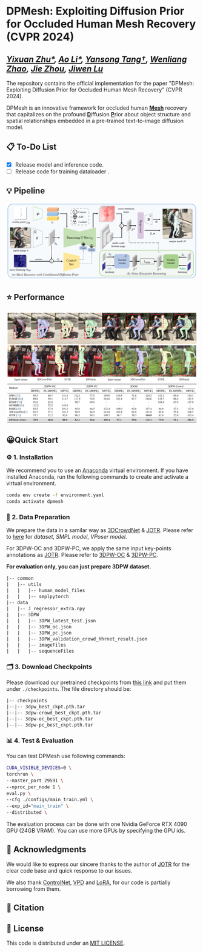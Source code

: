 # DPMesh: Exploiting Diffusion Prior for Occluded Human Mesh Recovery (CVPR 2024)
*[Yixuan Zhu\*](https://eternalevan.github.io/), [Ao Li\*](https://rammusleo.github.io/), [Yansong Tang†](https://andytang15.github.io/), [Wenliang Zhao](https://wl-zhao.github.io/), [Jie Zhou](https://scholar.google.com/citations?user=6a79aPwAAAAJ&hl=en&authuser=1), [Jiwen Lu](http://ivg.au.tsinghua.edu.cn/Jiwen_Lu/)*
----
The repository contains the official implementation for the paper "DPMesh: Exploiting Diffusion Prior for Occluded Human Mesh Recovery" (CVPR 2024).

DPMesh is an innovative framework for occluded human <ins>**Mesh**</ins> recovery that capitalizes on the profound <ins>**D**</ins>iffusion <ins>**P**</ins>rior about object structure and spatial relationships embedded in a pre-trained text-to-image diffusion model.
## 📋 To-Do List

* [x] Release model and inference code.
* [ ] Release code for training dataloader .

## 💡 Pipeline

![](./assets/pipeline.png)

## ⭐️ Performance

![](./assets/performance.png)
![](./assets/table.png)

## 😀Quick Start
### ⚙️ 1. Installation

We recommend you to use an [Anaconda](https://www.anaconda.com/) virtual environment. If you have installed Anaconda, run the following commands to create and activate a virtual environment.
``` bash
conda env create -f environment.yaml
conda activate dpmesh
```
### 💾 2. Data Preparation

We prepare the data in a samilar way as [3DCrowdNet](https://github.com/hongsukchoi/3DCrowdNet_RELEASE) & [JOTR](https://github.com/hongsukchoi/3DCrowdNet_RELEASE/blob/main/assets/directory.md). Please refer to [here](https://github.com/hongsukchoi/3DCrowdNet_RELEASE/blob/main/assets/directory.md) for *dataset*, *SMPL model*, *VPoser model*. 

For 3DPW-OC and 3DPW-PC, we apply the same input key-points annotations as [JOTR](https://github.com/hongsukchoi/3DCrowdNet_RELEASE/blob/main/assets/directory.md). Please refer to [3DPW-OC](https://drive.google.com/file/d/1IPE8Yw7ysd97Uv6Uw24el1yRs2r_HtCR/view?usp=sharing) & [3DPW-PC](https://drive.google.com/file/d/1xzZvUj1lR1ECbzUI4JOooC_r2LF6Qs5m/view?usp=sharing).

**For evaluation only, you can just prepare 3DPW dataset.**

```
|-- common
|   |-- utils
|   |   |-- human_model_files
|   |   |-- smplpytorch
|-- data 
|   |-- J_regressor_extra.npy 
|   |-- 3DPW
|   |   |-- 3DPW_latest_test.json
|   |   |-- 3DPW_oc.json
|   |   |-- 3DPW_pc.json
|   |   |-- 3DPW_validation_crowd_hhrnet_result.json
|   |   |-- imageFiles
|   |   |-- sequenceFiles
```


### 🗂️ 3. Download Checkpoints

Please download our pretrained checkpoints from [this link](https://cloud.tsinghua.edu.cn/d/1d6cd3ee30204bb59fce/) and put them under `./checkpoints`. The file directory should be:

```
|-- checkpoints
|--|-- 3dpw_best_ckpt.pth.tar
|--|-- 3dpw-crowd_best_ckpt.pth.tar
|--|-- 3dpw-oc_best_ckpt.pth.tar
|--|-- 3dpw-pc_best_ckpt.pth.tar
```

### 📊 4. Test & Evaluation

You can test DPMesh use following commands:

```bash
CUDA_VISIBLE_DEVICES=0 \
torchrun \
--master_port 29591 \
--nproc_per_node 1 \
eval.py \
--cfg ./configs/main_train.yml \
--exp_id="main_train" \
--distributed \
```

The evaluation process can be done with one Nvidia GeForce RTX 4090 GPU (24GB VRAM). You can use more GPUs by specifying the GPU ids.

## 🫰 Acknowledgments

We would like to express our sincere thanks to the author of [JOTR](https://github.com/xljh0520/JOTR) for the clear code base and quick response to our issues. 

We also thank [ControlNet](https://github.com/lllyasviel/ControlNet), [VPD](https://github.com/wl-zhao/VPD) and [LoRA](https://github.com/cloneofsimo/lora), for our code is partially borrowing from them.

## 🔖 Citation

## 🔑 License

This code is distributed under an [MIT LICENSE](./LICENSE).
